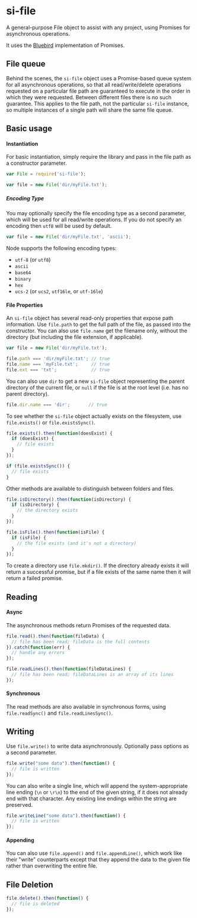 # si-file

A general-purpose File object to assist with any project, using Promises for asynchronous operations.

It uses the [Bluebird](https://www.npmjs.com/package/bluebird) implementation of Promises. 

## File queue

Behind the scenes, the `si-file` object uses a Promise-based queue system for all asynchronous operations, so that all read/write/delete operations requested on a particular file path are guaranteed to execute in the order in which they were requested.  Between different files there is no such guarantee.  This applies to the file path, not the particular `si-file` instance, so multiple instances of a single path will share the same file queue.

## Basic usage

#### Instantiation
For basic instantiation, simply require the library and pass in the file path as a constructor parameter.

```js
var File = require('si-file');

var file = new File('dir/myFile.txt');
```
##### Encoding Type
You may optionally specify the file encoding type as a second parameter, which will be used for all read/write operations.
If you do not specify an encoding then `utf8` will be used by default.

```js
var file = new File('dir/myFile.txt', 'ascii');
```

Node supports the following encoding types:
 - `utf-8` (or `utf8`)
 - `ascii`
 - `base64`
 - `binary`
 - `hex`
 - `ucs-2` (or `ucs2`, `utf16le`, or `utf-16le`)


#### File Properties

An `si-file` object has several read-only properties that expose path information.  Use `file.path` to get the full path of the file, as passed into the constructor.
You can also use `file.name` get the filename only, without the directory (but including the file extension, if applicable).

```js
var file = new File('dir/myFile.txt');

file.path === 'dir/myFile.txt'; // true
file.name === 'myFile.txt';     // true
file.ext === 'txt';             // true
```

You can also use `dir` to get a new `si-file` object representing the parent directory of the current file, or `null` if the file is at the root level (i.e. has no parent directory).
```js
file.dir.name === 'dir';       // true
```

To see whether the `si-file` object actually exists on the filesystem, use `file.exists()` or `file.existsSync()`.

```js
file.exists().then(function(doesExist) {
  if (doesExist) {
    // file exists
  }
});

if (file.existsSync()) {
  // file exists
}
```

Other methods are available to distinguish between folders and files.

```js
file.isDirectory().then(function(isDirectory) {
  if (isDirectory) {
    // the directory exists
  }
});

file.isFile().then(function(isFile) {
  if (isFile) {
    // the file exists (and it's not a directory)
  }
});
```

To create a directory use `file.mkdir()`.  If the directory already exists it will return a successful promise, but if a file exists of the same name then it will return a failed promise.

## Reading

#### Async

The asynchronous methods return Promises of the requested data.

```js
file.read().then(function(fileData) {
  // file has been read; fileData is the full contents
}).catch(function(err) {
  // handle any errors
});

file.readLines().then(function(fileDataLines) {
  // file has been read; fileDataLines is an array of its lines
});
```

#### Synchronous

The read methods are also available in synchronous forms, using `file.readSync()` and `file.readLinesSync()`.

## Writing

Use `file.write()` to write data asynchronously.  Optionally pass options as a second parameter.

```js
file.write("some data").then(function() {
  // file is written
});
```

You can also write a single line, which will append the system-appropriate line ending (`\n` or `\r\n`) to the end of the given string, if it does not already end with that character.  Any existing line endings within the string are preserved.

```js
file.writeLine("some data").then(function() {
  // file is written
});
```

#### Appending

You can also use `file.append()` and `file.appendLine()`, which work like their "write" counterparts except that they append the data to the given file rather than overwriting the entire file.

## File Deletion

```js
file.delete().then(function() {
  // file is deleted
});
```